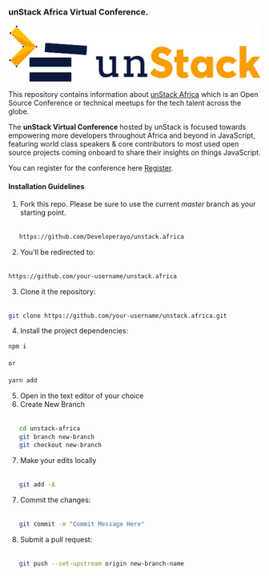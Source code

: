 ### unStack Africa Virtual Conference.  

![unStack Africa](https://github.com/unStackOfficial/unStack-logo-assets/blob/master/Group%205.png)

This repository contains information about [unStack Africa](https://unstack.africa/) which is an Open Source Conference or  technical meetups for the tech talent across the globe. 

The **unStack Virtual Conference** hosted by unStack is focused towards empowering more developers throughout Africa and beyond in JavaScript, featuring world class speakers & core contributors to most used open source projects coming onboard to share their insights on things JavaScript.

You can register for the conference here [Register](https://unstack.africa/). 


#### Installation Guidelines
1. Fork this repo. Please be sure to use the current _master_ branch as your starting point.
```bash

   https://github.com/Developerayo/unstack.africa

```
2. You'll be redirected to:
```bash

https://github.com/your-username/unstack.africa

```
3. Clone it the repository:
 ``` bash

 git clone https://github.com/your-username/unstack.africa.git
 
   ```
4. Install the project dependencies:
```bash 
npm i 

or 

yarn add

```
5. Open in the text editor of your choice
6. Create New Branch

```bash 

   cd unstack-africa
   git branch new-branch
   git checkout new-branch

```
7. Make your edits locally
```bash

   git add -A

   ```
7. Commit the changes:
```bash

   git commit -m "Commit Message Here"

   ```
8. Submit a pull request:
```bash

   git push --set-upstream origin new-branch-name

```